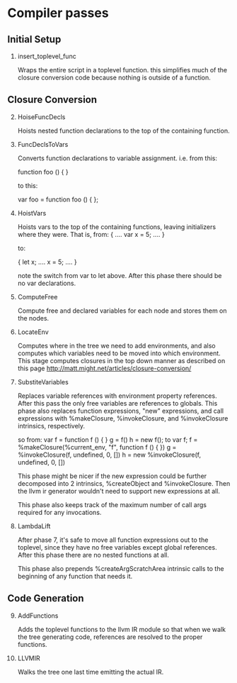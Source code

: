 
Compiler passes
===============

Initial Setup
-------------

1. insert_toplevel_func

   Wraps the entire script in a toplevel function.  this simplifies
   much of the closure conversion code because nothing is outside of
   a function.

Closure Conversion
------------------

2. HoiseFuncDecls

   Hoists nested function declarations to the top of the containing function.

3. FuncDeclsToVars

   Converts function declarations to variable assignment.  i.e. from this:

     function foo () { }

   to this:

     var foo = function foo () { };


4. HoistVars

   Hoists vars to the top of the containing functions, leaving initializers where they were.  That is, from:
     {
        ....
        var x = 5;
        ....
     }

   to:

     {
        let x;
        ....
        x = 5;
        ....
     }

   note the switch from var to let above.  After this phase there should be no var declarations.


5. ComputeFree

   Compute free and declared variables for each node and stores them on the nodes.

6. LocateEnv

   Computes where in the tree we need to add environments, and also
   computes which variables need to be moved into which environment.
   This stage computes closures in the top down manner as described on this page
   http://matt.might.net/articles/closure-conversion/

7. SubstiteVariables

   Replaces variable references with environment property references.  After this
   pass the only free variables are references to globals.  This phase also replaces
   function expressions, "new" expressions, and call expressions with %makeClosure,
   %invokeClosure, and %invokeClosure intrinsics, respectively.

   so from:
      var f = function f () { }
      g = f()
      h = new f();
   to
      var f;
      f = %makeClosure(%current_env, "f", function f () { })
      g = %invokeClosure(f, undefined, 0, [])
      h = new %invokeClosure(f, undefined, 0, [])

   This phase might be nicer if the new expression could be further decomposed into 2 intrinsics, %createObject and %invokeClosure.  Then
   the llvm ir generator wouldn't need to support new expressions at all.

   This phase also keeps track of the maximum number of call args required for any invocations.

8. LambdaLift

   After phase 7, it's safe to move all function expressions out to the toplevel, since they have no free variables except global references.
   After this phase there are no nested functions at all.

   This phase also prepends %createArgScratchArea intrinsic calls to the beginning of any function that needs it.


Code Generation
---------------

9. AddFunctions

   Adds the toplevel functions to the llvm IR module so that when we
   walk the tree generating code, references are resolved to the proper
   functions.


10. LLVMIR

    Walks the tree one last time emitting the actual IR.
